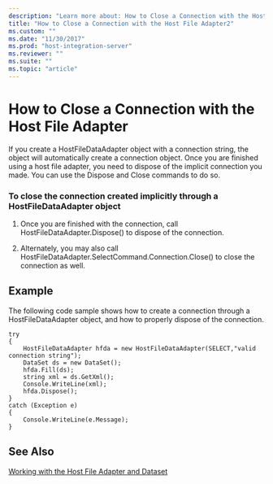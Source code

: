```yaml
---
description: "Learn more about: How to Close a Connection with the Host File Adapter"
title: "How to Close a Connection with the Host File Adapter2"
ms.custom: ""
ms.date: "11/30/2017"
ms.prod: "host-integration-server"
ms.reviewer: ""
ms.suite: ""
ms.topic: "article"
---
```

# How to Close a Connection with the Host File Adapter
If you create a HostFileDataAdapter object with a connection string, the object will automatically create a connection object. Once you are finished using a host file adapter, you need to dispose of the implicit connection you made. You can use the Dispose and Close commands to do so.  
  
### To close the connection created implicitly through a HostFileDataAdapter object  
  
1.  Once you are finished with the connection, call HostFileDataAdapter.Dispose() to dispose of the connection.  
  
2.  Alternately, you may also call HostFileDataAdapter.SelectCommand.Connection.Close() to close the connection as well.  
  
## Example  
 The following code sample shows how to create a connection through a HostFileDataAdapter object, and how to properly dispose of the connection.  
  
```  
try  
{  
    HostFileDataAdapter hfda = new HostFileDataAdapter(SELECT,"valid connection string");  
    DataSet ds = new DataSet();  
    hfda.Fill(ds);  
    string xml = ds.GetXml();  
    Console.WriteLine(xml);  
    hfda.Dispose();  
}  
catch (Exception e)  
{  
    Console.WriteLine(e.Message);  
}  
```  
  
## See Also  
 [Working with the Host File Adapter and Dataset](../core/working-with-the-host-file-adapter-and-dataset2.md)

